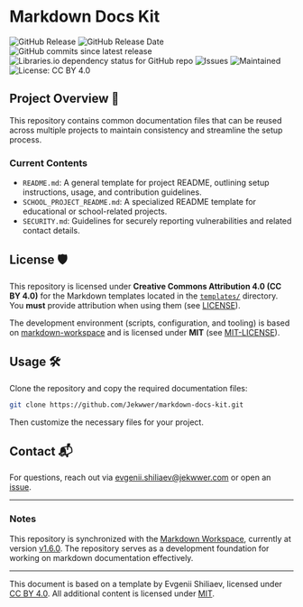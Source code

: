 # Markdown Docs Kit

![GitHub Release](https://img.shields.io/github/v/release/jekwwer/markdown-docs-kit?logo=github&link=https%3A%2F%2Fgithub.com%2FJekwwer%2Fmarkdown-docs-kit%2Freleases%2Flatest)
![GitHub Release Date](https://img.shields.io/github/release-date/jekwwer/markdown-docs-kit?link=https%3A%2F%2Fgithub.com%2FJekwwer%2Fmarkdown-docs-kit%2Freleases%2Flatest)
![GitHub commits since latest release](https://img.shields.io/github/commits-since/jekwwer/markdown-docs-kit/latest?link=https%3A%2F%2Fgithub.com%2FJekwwer%2Fmarkdown-docs-kit%2Freleases%2Flatest)
![Libraries.io dependency status for GitHub repo](https://img.shields.io/librariesio/github/jekwwer/markdown-docs-kit?logo=librariesdotio&logoColor=%23FFFFFF)
![Issues](https://img.shields.io/github/issues/jekwwer/markdown-docs-kit?logo=github&link=https%3A%2F%2Fgithub.com%2FJekwwer%2Fmarkdown-docs-kit%2Fissues)
![Maintained](https://img.shields.io/maintenance/yes/2025)
![License: CC BY 4.0](https://img.shields.io/badge/License-CC%20BY%204.0-blue.svg)

## Project Overview 🚀

This repository contains common documentation files that can be reused across multiple projects
to maintain consistency and streamline the setup process.

### Current Contents

- `README.md`: A general template for project README, outlining setup instructions, usage,
  and contribution guidelines.
- `SCHOOL_PROJECT_README.md`: A specialized README template for educational or school-related projects.
- `SECURITY.md`: Guidelines for securely reporting vulnerabilities and related contact details.

## License 🛡️

This repository is licensed under **Creative Commons Attribution 4.0 (CC BY 4.0)**
for the Markdown templates located in the [`templates/`][templates-dir] directory.
You **must** provide attribution when using them (see [LICENSE][LICENSE]).

The development environment (scripts, configuration, and tooling) is based on
[markdown-workspace][markdown-workspace] and is licensed under **MIT** (see [MIT-LICENSE][MIT-LICENSE]).

## Usage 🛠️

Clone the repository and copy the required documentation files:

```bash
git clone https://github.com/Jekwwer/markdown-docs-kit.git
```

Then customize the necessary files for your project.

## Contact 📬

For questions, reach out via [evgenii.shiliaev@jekwwer.com][evgenii.shiliaev@jekwwer.com] or open an [issue][issues].

---

### Notes

This repository is synchronized with the [Markdown Workspace][markdown-workspace],
currently at version [v1.6.0][markdown-workspace-v1.6.0].
The repository serves as a development foundation for working on markdown documentation effectively.

---

This document is based on a template by Evgenii Shiliaev, licensed under [CC BY 4.0][markdown-docs-kit-license].
All additional content is licensed under [MIT][MIT-LICENSE].

[LICENSE]: https://github.com/Jekwwer/markdown-docs-kit/blob/main/LICENSE
[MIT-LICENSE]: https://github.com/Jekwwer/markdown-docs-kit/blob/main/MIT-LICENSE
[markdown-docs-kit-license]: https://github.com/Jekwwer/markdown-docs-kit/blob/main/LICENSE
[templates-dir]: https://github.com/Jekwwer/markdown-docs-kit/blob/main/templates
[evgenii.shiliaev@jekwwer.com]: mailto:evgenii.shiliaev@jekwwer.com
[issues]: https://github.com/jekwwer/markdown-docs-kit/issues
[markdown-workspace]: https://github.com/Jekwwer/markdown-workspace
[markdown-workspace-v1.6.0]: https://github.com/Jekwwer/markdown-workspace/tree/v1.6.0
